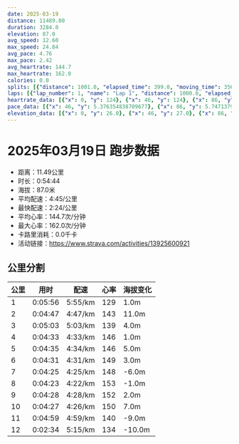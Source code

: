 ```yaml
---
date: 2025-03-19
distance: 11489.80
duration: 3284.0
elevation: 87.0
avg_speed: 12.60
max_speed: 24.84
avg_pace: 4.76
max_pace: 2.42
avg_heartrate: 144.7
max_heartrate: 162.0
calories: 0.0
splits: [{"distance": 1001.0, "elapsed_time": 399.0, "moving_time": 356.0, "average_speed": 2.81, "pace": 5.931209964412811, "average_heartrate": 129.98392282958199, "elevation_difference": 1.0, "split_number": 1}, {"distance": 999.5, "elapsed_time": 287.0, "moving_time": 287.0, "average_speed": 3.48, "pace": 4.789281609195402, "average_heartrate": 143.44599303135888, "elevation_difference": 11.0, "split_number": 2}, {"distance": 999.5, "elapsed_time": 303.0, "moving_time": 303.0, "average_speed": 3.3, "pace": 5.050515151515151, "average_heartrate": 139.65346534653466, "elevation_difference": 4.0, "split_number": 3}, {"distance": 1000.0, "elapsed_time": 273.0, "moving_time": 273.0, "average_speed": 3.66, "pace": 4.553743169398906, "average_heartrate": 146.34065934065933, "elevation_difference": 1.0, "split_number": 4}, {"distance": 1001.0, "elapsed_time": 275.0, "moving_time": 275.0, "average_speed": 3.64, "pace": 4.578763736263736, "average_heartrate": 146.62545454545455, "elevation_difference": 5.0, "split_number": 5}, {"distance": 1001.0, "elapsed_time": 271.0, "moving_time": 271.0, "average_speed": 3.69, "pace": 4.516720867208671, "average_heartrate": 149.1328413284133, "elevation_difference": 3.0, "split_number": 6}, {"distance": 999.0, "elapsed_time": 265.0, "moving_time": 265.0, "average_speed": 3.77, "pace": 4.420875331564987, "average_heartrate": 148.6754716981132, "elevation_difference": -6.0, "split_number": 7}, {"distance": 1001.0, "elapsed_time": 263.0, "moving_time": 263.0, "average_speed": 3.81, "pace": 4.374461942257217, "average_heartrate": 153.49809885931558, "elevation_difference": -1.0, "split_number": 8}, {"distance": 1000.0, "elapsed_time": 268.0, "moving_time": 268.0, "average_speed": 3.73, "pace": 4.46828418230563, "average_heartrate": 152.15298507462686, "elevation_difference": 2.0, "split_number": 9}, {"distance": 1000.0, "elapsed_time": 267.0, "moving_time": 267.0, "average_speed": 3.75, "pace": 4.444453333333333, "average_heartrate": 150.89138576779027, "elevation_difference": 7.0, "split_number": 10}, {"distance": 1000.0, "elapsed_time": 337.0, "moving_time": 299.0, "average_speed": 3.34, "pace": 4.9900299401197605, "average_heartrate": 140.8843537414966, "elevation_difference": -9.0, "split_number": 11}, {"distance": 487.8, "elapsed_time": 154.0, "moving_time": 154.0, "average_speed": 3.17, "pace": 5.2576340694006305, "average_heartrate": 134.54545454545453, "elevation_difference": -10.0, "split_number": 12}]
laps: [{"lap_number": 1, "name": "Lap 1", "distance": 1000.0, "elapsed_time": 397.0, "moving_time": 355.0, "average_speed": 2.82, "pace": 5.910177304964539, "average_heartrate": 130.88888888888889, "max_heartrate": 157, "start_date": "2025-03-19 19:19:47+00:00", "elevation_difference": 10.0}, {"lap_number": 2, "name": "Lap 2", "distance": 1000.0, "elapsed_time": 287.0, "moving_time": 287.0, "average_speed": 3.48, "pace": 4.789281609195402, "average_heartrate": 143.88888888888889, "max_heartrate": 148, "start_date": "2025-03-19 19:26:26+00:00", "elevation_difference": 14.0}, {"lap_number": 3, "name": "Lap 3", "distance": 1000.0, "elapsed_time": 303.0, "moving_time": 303.0, "average_speed": 3.3, "pace": 5.050515151515151, "average_heartrate": 139.11111111111111, "max_heartrate": 151, "start_date": "2025-03-19 19:31:13+00:00", "elevation_difference": 9.0}, {"lap_number": 4, "name": "Lap 4", "distance": 1000.0, "elapsed_time": 272.0, "moving_time": 272.0, "average_speed": 3.68, "pace": 4.528994565217391, "average_heartrate": 147.75, "max_heartrate": 155, "start_date": "2025-03-19 19:36:17+00:00", "elevation_difference": 9.0}, {"lap_number": 5, "name": "Lap 5", "distance": 1000.0, "elapsed_time": 274.0, "moving_time": 274.0, "average_speed": 3.65, "pace": 4.566219178082192, "average_heartrate": 147.11111111111111, "max_heartrate": 153, "start_date": "2025-03-19 19:40:49+00:00", "elevation_difference": 10.0}, {"lap_number": 6, "name": "Lap 6", "distance": 1000.0, "elapsed_time": 270.0, "moving_time": 270.0, "average_speed": 3.7, "pace": 4.504513513513513, "average_heartrate": 149.66666666666666, "max_heartrate": 158, "start_date": "2025-03-19 19:45:24+00:00", "elevation_difference": 9.0}, {"lap_number": 7, "name": "Lap 7", "distance": 1000.0, "elapsed_time": 265.0, "moving_time": 265.0, "average_speed": 3.77, "pace": 4.420875331564987, "average_heartrate": 148.25, "max_heartrate": 156, "start_date": "2025-03-19 19:49:55+00:00", "elevation_difference": 2.0}, {"lap_number": 8, "name": "Lap 8", "distance": 1000.0, "elapsed_time": 262.0, "moving_time": 262.0, "average_speed": 3.82, "pace": 4.363010471204189, "average_heartrate": 153.77777777777777, "max_heartrate": 160, "start_date": "2025-03-19 19:54:20+00:00", "elevation_difference": 8.0}, {"lap_number": 9, "name": "Lap 9", "distance": 1000.0, "elapsed_time": 267.0, "moving_time": 267.0, "average_speed": 3.75, "pace": 4.444453333333333, "average_heartrate": 151.77777777777777, "max_heartrate": 159, "start_date": "2025-03-19 19:58:43+00:00", "elevation_difference": 9.0}, {"lap_number": 10, "name": "Lap 10", "distance": 1000.0, "elapsed_time": 267.0, "moving_time": 267.0, "average_speed": 3.75, "pace": 4.444453333333333, "average_heartrate": 151.125, "max_heartrate": 160, "start_date": "2025-03-19 20:03:11+00:00", "elevation_difference": 10.0}, {"lap_number": 11, "name": "Lap 11", "distance": 1000.0, "elapsed_time": 336.0, "moving_time": 301.0, "average_speed": 3.32, "pace": 5.020090361445783, "average_heartrate": 142.55555555555554, "max_heartrate": 158, "start_date": "2025-03-19 20:07:38+00:00", "elevation_difference": 3.0}, {"lap_number": 12, "name": "Lap 12", "distance": 489.82, "elapsed_time": 154.0, "moving_time": 154.0, "average_speed": 3.18, "pace": 5.241100628930817, "average_heartrate": 132.0, "max_heartrate": 139, "start_date": "2025-03-19 20:13:15+00:00", "elevation_difference": 0.0}]
heartrate_data: [{"x": 0, "y": 124}, {"x": 46, "y": 124}, {"x": 86, "y": 134}, {"x": 124, "y": 131}, {"x": 182, "y": 129}, {"x": 221, "y": 132}, {"x": 259, "y": 157}, {"x": 342, "y": 116}, {"x": 376, "y": 131}, {"x": 409, "y": 139}, {"x": 442, "y": 141}, {"x": 477, "y": 145}, {"x": 511, "y": 147}, {"x": 544, "y": 143}, {"x": 575, "y": 141}, {"x": 609, "y": 144}, {"x": 641, "y": 148}, {"x": 674, "y": 147}, {"x": 706, "y": 147}, {"x": 739, "y": 151}, {"x": 782, "y": 145}, {"x": 814, "y": 139}, {"x": 846, "y": 138}, {"x": 883, "y": 133}, {"x": 919, "y": 132}, {"x": 952, "y": 136}, {"x": 986, "y": 131}, {"x": 1018, "y": 140}, {"x": 1051, "y": 149}, {"x": 1082, "y": 154}, {"x": 1113, "y": 155}, {"x": 1144, "y": 151}, {"x": 1175, "y": 145}, {"x": 1206, "y": 143}, {"x": 1237, "y": 145}, {"x": 1269, "y": 138}, {"x": 1301, "y": 144}, {"x": 1333, "y": 142}, {"x": 1365, "y": 144}, {"x": 1397, "y": 149}, {"x": 1429, "y": 152}, {"x": 1461, "y": 152}, {"x": 1492, "y": 153}, {"x": 1522, "y": 150}, {"x": 1552, "y": 147}, {"x": 1583, "y": 144}, {"x": 1613, "y": 145}, {"x": 1645, "y": 148}, {"x": 1676, "y": 148}, {"x": 1707, "y": 149}, {"x": 1739, "y": 153}, {"x": 1771, "y": 155}, {"x": 1802, "y": 158}, {"x": 1832, "y": 156}, {"x": 1862, "y": 151}, {"x": 1892, "y": 146}, {"x": 1922, "y": 144}, {"x": 1953, "y": 145}, {"x": 1984, "y": 148}, {"x": 2016, "y": 146}, {"x": 2046, "y": 150}, {"x": 2077, "y": 155}, {"x": 2107, "y": 155}, {"x": 2138, "y": 158}, {"x": 2168, "y": 160}, {"x": 2198, "y": 154}, {"x": 2226, "y": 155}, {"x": 2256, "y": 151}, {"x": 2286, "y": 148}, {"x": 2318, "y": 148}, {"x": 2349, "y": 148}, {"x": 2380, "y": 149}, {"x": 2414, "y": 149}, {"x": 2444, "y": 153}, {"x": 2475, "y": 156}, {"x": 2505, "y": 159}, {"x": 2536, "y": 154}, {"x": 2566, "y": 152}, {"x": 2596, "y": 146}, {"x": 2626, "y": 146}, {"x": 2658, "y": 149}, {"x": 2689, "y": 147}, {"x": 2719, "y": 147}, {"x": 2751, "y": 150}, {"x": 2782, "y": 153}, {"x": 2812, "y": 157}, {"x": 2842, "y": 160}, {"x": 2872, "y": 158}, {"x": 2902, "y": 156}, {"x": 2932, "y": 149}, {"x": 2963, "y": 147}, {"x": 3018, "y": 134}, {"x": 3054, "y": 128}, {"x": 3087, "y": 135}, {"x": 3124, "y": 142}, {"x": 3163, "y": 134}, {"x": 3220, "y": 121}, {"x": 3255, "y": 135}, {"x": 3295, "y": 133}, {"x": 3331, "y": 139}]
pace_data: [{"x": 46, "y": 5.376354838709677}, {"x": 86, "y": 5.747137931034483}, {"x": 124, "y": 5.952392857142857}, {"x": 182, "y": 2.415463768115942}, {"x": 221, "y": 5.050515151515151}, {"x": 259, "y": 5.050515151515151}, {"x": 342, "y": 5.208343749999999}, {"x": 376, "y": 5.050515151515151}, {"x": 409, "y": 4.761914285714285}, {"x": 442, "y": 5.050515151515151}, {"x": 477, "y": 5.208343749999999}, {"x": 511, "y": 4.629638888888889}, {"x": 544, "y": 4.504513513513513}, {"x": 575, "y": 4.761914285714285}, {"x": 609, "y": 4.761914285714285}, {"x": 641, "y": 4.629638888888889}, {"x": 674, "y": 5.050515151515151}, {"x": 706, "y": 4.504513513513513}, {"x": 739, "y": 5.050515151515151}, {"x": 782, "y": 13.133727344365642}, {"x": 814, "y": 5.050515151515151}, {"x": 846, "y": 4.504513513513513}, {"x": 883, "y": 5.952392857142857}, {"x": 919, "y": 5.050515151515151}, {"x": 952, "y": 5.376354838709677}, {"x": 986, "y": 4.504513513513513}, {"x": 1018, "y": 4.504513513513513}, {"x": 1051, "y": 4.761914285714285}, {"x": 1082, "y": 4.504513513513513}, {"x": 1113, "y": 4.2735128205128206}, {"x": 1144, "y": 4.2735128205128206}, {"x": 1175, "y": 4.385973684210526}, {"x": 1206, "y": 4.761914285714285}, {"x": 1237, "y": 4.504513513513513}, {"x": 1269, "y": 4.761914285714285}, {"x": 1301, "y": 4.761914285714285}, {"x": 1333, "y": 4.2735128205128206}, {"x": 1365, "y": 5.050515151515151}, {"x": 1397, "y": 4.504513513513513}, {"x": 1429, "y": 4.629638888888889}, {"x": 1461, "y": 4.2735128205128206}, {"x": 1492, "y": 4.2735128205128206}, {"x": 1522, "y": 4.385973684210526}, {"x": 1552, "y": 4.385973684210526}, {"x": 1583, "y": 4.629638888888889}, {"x": 1613, "y": 4.2735128205128206}, {"x": 1645, "y": 4.504513513513513}, {"x": 1676, "y": 4.504513513513513}, {"x": 1707, "y": 4.385973684210526}, {"x": 1739, "y": 4.504513513513513}, {"x": 1771, "y": 4.761914285714285}, {"x": 1802, "y": 4.629638888888889}, {"x": 1832, "y": 4.629638888888889}, {"x": 1862, "y": 4.504513513513513}, {"x": 1892, "y": 4.385973684210526}, {"x": 1922, "y": 4.385973684210526}, {"x": 1953, "y": 4.2735128205128206}, {"x": 1984, "y": 4.761914285714285}, {"x": 2016, "y": 4.504513513513513}, {"x": 2046, "y": 4.385973684210526}, {"x": 2077, "y": 4.761914285714285}, {"x": 2107, "y": 4.385973684210526}, {"x": 2138, "y": 4.385973684210526}, {"x": 2168, "y": 4.385973684210526}, {"x": 2198, "y": 4.2735128205128206}, {"x": 2226, "y": 4.166675}, {"x": 2256, "y": 4.2735128205128206}, {"x": 2286, "y": 4.504513513513513}, {"x": 2318, "y": 4.504513513513513}, {"x": 2349, "y": 4.504513513513513}, {"x": 2380, "y": 4.629638888888889}, {"x": 2414, "y": 5.050515151515151}, {"x": 2444, "y": 4.385973684210526}, {"x": 2475, "y": 4.629638888888889}, {"x": 2505, "y": 4.385973684210526}, {"x": 2536, "y": 4.385973684210526}, {"x": 2566, "y": 4.385973684210526}, {"x": 2596, "y": 4.385973684210526}, {"x": 2626, "y": 4.166675}, {"x": 2658, "y": 4.629638888888889}, {"x": 2689, "y": 4.629638888888889}, {"x": 2719, "y": 4.385973684210526}, {"x": 2751, "y": 4.761914285714285}, {"x": 2782, "y": 4.504513513513513}, {"x": 2812, "y": 4.166675}, {"x": 2842, "y": 4.385973684210526}, {"x": 2872, "y": 4.629638888888889}, {"x": 2902, "y": 4.2735128205128206}, {"x": 2932, "y": 4.166675}, {"x": 2963, "y": 4.385973684210526}, {"x": 3018, "y": 5.5555666666666665}, {"x": 3054, "y": 5.376354838709677}, {"x": 3087, "y": 4.629638888888889}, {"x": 3124, "y": 6.41026923076923}, {"x": 3163, "y": 15.151545454545452}, {"x": 3220, "y": 5.208343749999999}, {"x": 3255, "y": 5.5555666666666665}, {"x": 3295, "y": 5.5555666666666665}, {"x": 3331, "y": 4.761914285714285}]
elevation_data: [{"x": 0, "y": 26.0}, {"x": 46, "y": 27.0}, {"x": 86, "y": 27.0}, {"x": 124, "y": 28.0}, {"x": 182, "y": 19.0}, {"x": 221, "y": 26.0}, {"x": 259, "y": 27.0}, {"x": 342, "y": 26.0}, {"x": 376, "y": 27.0}, {"x": 409, "y": 27.0}, {"x": 442, "y": 27.0}, {"x": 477, "y": 30.0}, {"x": 511, "y": 34.0}, {"x": 544, "y": 34.0}, {"x": 575, "y": 33.0}, {"x": 609, "y": 34.0}, {"x": 641, "y": 38.0}, {"x": 674, "y": 38.0}, {"x": 706, "y": 40.0}, {"x": 739, "y": 43.0}, {"x": 782, "y": 45.0}, {"x": 814, "y": 45.0}, {"x": 846, "y": 44.0}, {"x": 883, "y": 44.0}, {"x": 919, "y": 45.0}, {"x": 952, "y": 43.0}, {"x": 986, "y": 42.0}, {"x": 1018, "y": 43.0}, {"x": 1051, "y": 45.0}, {"x": 1082, "y": 47.0}, {"x": 1113, "y": 50.0}, {"x": 1144, "y": 49.0}, {"x": 1175, "y": 47.0}, {"x": 1206, "y": 45.0}, {"x": 1237, "y": 44.0}, {"x": 1269, "y": 43.0}, {"x": 1301, "y": 42.0}, {"x": 1333, "y": 44.0}, {"x": 1365, "y": 43.0}, {"x": 1397, "y": 46.0}, {"x": 1429, "y": 49.0}, {"x": 1461, "y": 52.0}, {"x": 1492, "y": 51.0}, {"x": 1522, "y": 48.0}, {"x": 1552, "y": 47.0}, {"x": 1583, "y": 45.0}, {"x": 1613, "y": 45.0}, {"x": 1645, "y": 43.0}, {"x": 1676, "y": 43.0}, {"x": 1707, "y": 44.0}, {"x": 1739, "y": 46.0}, {"x": 1771, "y": 48.0}, {"x": 1802, "y": 51.0}, {"x": 1832, "y": 51.0}, {"x": 1862, "y": 50.0}, {"x": 1892, "y": 48.0}, {"x": 1922, "y": 45.0}, {"x": 1953, "y": 44.0}, {"x": 1984, "y": 43.0}, {"x": 2016, "y": 43.0}, {"x": 2046, "y": 45.0}, {"x": 2077, "y": 46.0}, {"x": 2107, "y": 48.0}, {"x": 2138, "y": 51.0}, {"x": 2168, "y": 52.0}, {"x": 2198, "y": 50.0}, {"x": 2226, "y": 48.0}, {"x": 2256, "y": 46.0}, {"x": 2286, "y": 45.0}, {"x": 2318, "y": 44.0}, {"x": 2349, "y": 44.0}, {"x": 2380, "y": 44.0}, {"x": 2414, "y": 46.0}, {"x": 2444, "y": 48.0}, {"x": 2475, "y": 50.0}, {"x": 2505, "y": 52.0}, {"x": 2536, "y": 50.0}, {"x": 2566, "y": 48.0}, {"x": 2596, "y": 47.0}, {"x": 2626, "y": 46.0}, {"x": 2658, "y": 45.0}, {"x": 2689, "y": 45.0}, {"x": 2719, "y": 44.0}, {"x": 2751, "y": 46.0}, {"x": 2782, "y": 49.0}, {"x": 2812, "y": 51.0}, {"x": 2842, "y": 54.0}, {"x": 2872, "y": 53.0}, {"x": 2902, "y": 51.0}, {"x": 2932, "y": 48.0}, {"x": 2963, "y": 46.0}, {"x": 3018, "y": 45.0}, {"x": 3054, "y": 45.0}, {"x": 3087, "y": 46.0}, {"x": 3124, "y": 46.0}, {"x": 3163, "y": 45.0}, {"x": 3220, "y": 43.0}, {"x": 3255, "y": 40.0}, {"x": 3295, "y": 39.0}, {"x": 3331, "y": 38.0}]
---
```


# 2025年03月19日 跑步数据

- 距离：11.49公里
- 时长：0:54:44
- 海拔：87.0米
- 平均配速：4:45/公里
- 最快配速：2:24/公里
- 平均心率：144.7次/分钟
- 最大心率：162.0次/分钟
- 卡路里消耗：0.0千卡
- 活动链接：https://www.strava.com/activities/13925600921

## 公里分割

| 公里 | 用时 | 配速 | 心率 | 海拔变化 |
|------|------|------|------|------|
| 1 | 0:05:56 | 5:55/km | 129 | 1.0m |
| 2 | 0:04:47 | 4:47/km | 143 | 11.0m |
| 3 | 0:05:03 | 5:03/km | 139 | 4.0m |
| 4 | 0:04:33 | 4:33/km | 146 | 1.0m |
| 5 | 0:04:35 | 4:34/km | 146 | 5.0m |
| 6 | 0:04:31 | 4:31/km | 149 | 3.0m |
| 7 | 0:04:25 | 4:25/km | 148 | -6.0m |
| 8 | 0:04:23 | 4:22/km | 153 | -1.0m |
| 9 | 0:04:28 | 4:28/km | 152 | 2.0m |
| 10 | 0:04:27 | 4:26/km | 150 | 7.0m |
| 11 | 0:04:59 | 4:59/km | 140 | -9.0m |
| 12 | 0:02:34 | 5:15/km | 134 | -10.0m |


